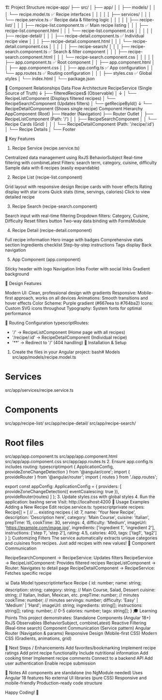 🏗️ Project Structure
recipe-app/
├── src/
│   ├── app/
│   │   ├── models/
│   │   │   └── recipe.model.ts           ✅ Recipe interfaces
│   │   │
│   │   ├── services/
│   │   │   └── recipe.service.ts         ✅ Recipe data & filtering logic
│   │   │
│   │   ├── recipe-list/
│   │   │   ├── recipe-list.component.ts  ✅ Main recipe listing
│   │   │   ├── recipe-list.component.html
│   │   │   └── recipe-list.component.css
│   │   │
│   │   ├── recipe-detail/
│   │   │   ├── recipe-detail.component.ts ✅ Individual recipe view
│   │   │   ├── recipe-detail.component.html
│   │   │   └── recipe-detail.component.css
│   │   │
│   │   ├── recipe-search/
│   │   │   ├── recipe-search.component.ts ✅ Search & filter component
│   │   │   ├── recipe-search.component.html
│   │   │   └── recipe-search.component.css
│   │   │
│   │   ├── app.component.ts              ✅ Root component
│   │   ├── app.component.html
│   │   ├── app.component.css
│   │   ├── app.config.ts                 ✅ App configuration
│   │   └── app.routes.ts                 ✅ Routing configuration
│   │
│   ├── styles.css                        ✅ Global styles
│   └── index.html
│
└── package.json



🔗 Component Relationships
Data Flow Architecture
RecipeService (Single Source of Truth)
    ↓
    ├── filteredRecipes$ (Observable)
    │   ↓
    │   └── RecipeListComponent (Displays filtered recipes)
    │       └── RecipeSearchComponent (Updates filters)
    │
    └── getRecipeById()
        ↓
        └── RecipeDetailComponent (Shows single recipe)
Component Hierarchy
AppComponent (Root)
├── Header (Navigation)
├── Router Outlet
│   ├── RecipeListComponent (Path: '/')
│   │   ├── RecipeSearchComponent
│   │   └── Recipe Cards (Grid)
│   │
│   └── RecipeDetailComponent (Path: '/recipe/:id')
│       └── Recipe Details
│
└── Footer


🚀 Key Features
1. Recipe Service (recipe.service.ts)

Centralized data management using RxJS BehaviorSubject
Real-time filtering with combineLatest
Filters: search term, category, cuisine, difficulty
Sample data with 6 recipes (easily expandable)

2. Recipe List (recipe-list.component)

Grid layout with responsive design
Recipe cards with hover effects
Rating display with star icons
Quick stats (time, servings, calories)
Click to view detailed recipe

3. Recipe Search (recipe-search.component)

Search input with real-time filtering
Dropdown filters: Category, Cuisine, Difficulty
Reset filters button
Two-way data binding with FormsModule

4. Recipe Detail (recipe-detail.component)

Full recipe information
Hero image with badges
Comprehensive stats section
Ingredients checklist
Step-by-step instructions
Tags display
Back navigation

5. App Component (app.component)

Sticky header with logo
Navigation links
Footer with social links
Gradient background

🎨 Design Features

Modern UI: Clean, professional design with gradients
Responsive: Mobile-first approach, works on all devices
Animations: Smooth transitions and hover effects
Color Scheme: Purple gradient (#667eea to #764ba2)
Icons: Custom SVG icons throughout
Typography: System fonts for optimal performance

📱 Routing Configuration
typescriptRoutes:
- '/' → RecipeListComponent (Home page with all recipes)
- '/recipe/:id' → RecipeDetailComponent (Individual recipe)
- '**' → Redirect to '/' (404 handling)
🔧 Installation & Setup
1. Create the files in your Angular project:
bash# Models
src/app/models/recipe.model.ts

# Services
src/app/services/recipe.service.ts

# Components
src/app/recipe-list/
src/app/recipe-detail/
src/app/recipe-search/

# Root files
src/app/app.component.ts
src/app/app.component.html
src/app/app.component.css
src/app/app.routes.ts
2. Ensure app.config.ts includes routing:
typescriptimport { ApplicationConfig, provideZoneChangeDetection } from '@angular/core';
import { provideRouter } from '@angular/router';
import { routes } from './app.routes';

export const appConfig: ApplicationConfig = {
  providers: [
    provideZoneChangeDetection({ eventCoalescing: true }),
    provideRouter(routes)
  ]
};
3. Update styles.css with global styles
4. Run the application:
bashng serve
Visit: http://localhost:4200
🎯 Usage Examples
Adding a New Recipe
Edit recipe.service.ts:
typescriptprivate recipes: Recipe[] = [
  // ... existing recipes
  {
    id: 7,
    name: 'Your New Recipe',
    description: 'Description here',
    category: 'Main Course',
    cuisine: 'Italian',
    prepTime: 15,
    cookTime: 30,
    servings: 4,
    difficulty: 'Medium',
    imageUrl: 'https://example.com/image.jpg',
    ingredients: ['ingredient 1', 'ingredient 2'],
    instructions: ['step 1', 'step 2'],
    rating: 4.5,
    calories: 400,
    tags: ['tag1', 'tag2']
  }
];
Customizing Filters
The service automatically extracts unique categories and cuisines from recipes. Just add recipes with new values!
🧩 Component Communication

RecipeSearchComponent → RecipeService: Updates filters
RecipeService → RecipeListComponent: Provides filtered recipes
RecipeListComponent → Router: Navigates to detail page
RecipeDetailComponent → RecipeService: Fetches specific recipe

📊 Data Model
typescriptinterface Recipe {
  id: number;
  name: string;
  description: string;
  category: string;          // Main Course, Salad, Dessert
  cuisine: string;           // Italian, Indian, Mexican, etc.
  prepTime: number;          // minutes
  cookTime: number;          // minutes
  servings: number;
  difficulty: 'Easy' | 'Medium' | 'Hard';
  imageUrl: string;
  ingredients: string[];
  instructions: string[];
  rating: number;            // 0-5
  calories: number;
  tags: string[];
}
🎓 Learning Points
This project demonstrates:
Standalone Components (Angular 18+)
RxJS Observables (BehaviorSubject, combineLatest)
Reactive Filtering (Real-time search)
Component Communication (Service pattern)
Angular Router (Navigation & params)
Responsive Design (Mobile-first CSS)
Modern CSS (Gradients, animations, grid)

🚦 Next Steps / Enhancements
Add favorites/bookmarking
Implement recipe ratings
Add print recipe functionality
Include nutritional information
Add cooking timer
Implement recipe comments
Connect to a backend API
Add user authentication
Enable recipe submission

📝 Notes
All components are standalone (no NgModule needed)
Uses Angular 18 features
No external UI libraries (pure CSS)
Responsive and mobile-friendly
Production-ready code structure

Happy Coding! 🍳
